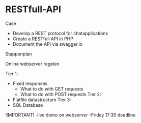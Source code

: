 # RESTfull-API


Case
- Develop a REST protocol for chatapplications
- Create a RESTfull API in PHP
- Document the API via swagger.io

Stappenplan

Online webserver regelen

Tier 1:
- Fixed responses
    - What to do with GET requests
    - What to do with POST requests
Tier 2:
- Flatfile datastructure
Tier 3:
- SQL Database

!IMPORTANT!
    -live demo on webserver
    -Friday 17:30 deadline
    

